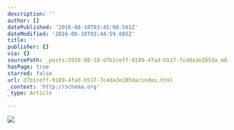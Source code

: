 ```yaml
---
description: ''
author: []
datePublished: '2016-08-18T03:45:00.561Z'
dateModified: '2016-08-18T03:44:59.805Z'
title: ''
publisher: {}
via: {}
sourcePath: _posts/2016-08-18-d7b1ceff-9189-4fad-b517-7c4da3e285da.md
hasPage: true
starred: false
url: d7b1ceff-9189-4fad-b517-7c4da3e285da/index.html
_context: 'http://schema.org'
_type: Article

---
```

![](https://the-grid-user-content.s3-us-west-2.amazonaws.com/df348555-ee1e-4371-b3f2-de9eba6ecabb.jpg)
